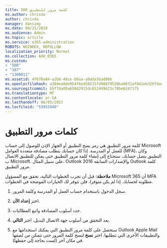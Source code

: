 ```yaml
---
title: 500 كلمة مرور للتطبيق
ms.author: chrisda
author: chrisda
manager: dansimp
ms.date: 04/21/2020
ms.audience: Admin
ms.topic: article
ms.service: o365-administration
ROBOTS: NOINDEX, NOFOLLOW
localization_priority: Normal
ms.collection: Adm_O365
ms.custom:
- "500"
- "387"
- "1300011"
ms.assetid: 4f670a84-a2b8-48ce-b0aa-a9ada3bad066
ms.openlocfilehash: a384ea0de9b4f6ed58215fd988f9520ba0031af041eb326fda467b80d28406ee
ms.sourcegitcommit: b5f7da89a650d2915dc652449623c78be6247175
ms.translationtype: MT
ms.contentlocale: ar-SA
ms.lasthandoff: 08/05/2021
ms.locfileid: "53931940"
---
```

# <a name="app-passwords"></a>كلمات مرور التطبيق

كلمة مرور التطبيق هي رمز يمنح التطبيق أو الجهاز الإذن للوصول إلى حساب Microsoft للعمل أو المدرسة. إذا كان حسابك يتطلب مصادقة متعددة العوامل (MFA)، وكان التطبيق يتصل حسابك، ستحتاج إلى إنشاء كلمة مرور التطبيق حتى يمكن للتطبيق الاتصال ب Microsoft. على سبيل المثال، Outlook 2016 والإصدارات السابقة Outlook كلمة مرور التطبيق.

 **ملاحظة:** قبل أن تجرب الخطوات التالية، تحقق مع المسؤول Microsoft 365 أن MFA مطلوبة لحسابك. إذا لم يكن متوفرا، فلن تتوفر لك الخيارات الموضحة في الخطوات.

1. سجل الدخول باستخدام حساب العمل أو المدرسة وكلمة المرور.

2. اختر **إعداد الآن**.

3. حدد أسلوب المصادقة واتبع المطالبات.

4. بعد التحقق من أسلوب جهة الاتصال البديل، اختر **التالي**.

5. ستحصل على كلمة مرور التطبيق التي يمكنك استخدامها مع Outlook Apple Mail والتطبيقات الأخرى التي تتطلبها. اختر **نسخ** لنسخ كلمة المرور حتى تتمكن من لصقها في مكان آخر (لست بحاجة إلى حفظها).
